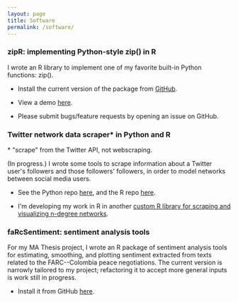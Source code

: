 ```yaml
---
layout: page
title: Software
permalink: /software/
---
```


### zipR: implementing Python-style zip() in R

I wrote an R library to implement one of my favorite built-in Python functions: zip().

* Install the current version of the package from <a href="https://github.com/leslie-huang/zipR">GitHub</a>.

* View a demo <a href="https://leslie-huang.github.io/zipr/zipr_demo.html">here</a>.

* Please submit bugs/feature requests by opening an issue on GitHub.


### Twitter network data scraper* in Python and R

\* "scrape" from the Twitter API, not webscraping.

(In progress.) I wrote some tools to scrape information about a Twitter user's followers and those followers' followers, in order to model networks between social media users.

* See the Python repo <a href="https://github.com/leslie-huang/twitter-ssscraper">here</a>, and the R repo <a href="https://github.com/leslie-huang/twitter-scrapeR">here</a>.

* I'm developing my work in R in another  <a href="https://github.com/leslie-huang/twitterNetworkGraphR">custom R library for scraping and visualizing n-degree networks</a>.

### faRcSentiment: sentiment analysis tools

For my MA Thesis project, I wrote an R package of sentiment analysis tools for estimating, smoothing, and plotting sentiment extracted from texts related to the FARC--Colombia peace negotiations. The current version is narrowly tailored to my project; refactoring it to accept more general inputs is work still in progress.

* Install it from GitHub <a href="https://github.com/leslie-huang/faRc-sentiment-analysis-library">here</a>.

